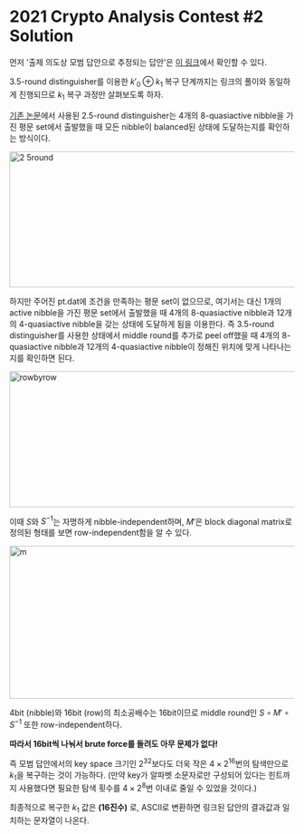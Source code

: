 # 2021 Crypto Analysis Contest #2 Solution

먼저 '출제 의도상 모범 답안으로 추정되는 답안'은 [이 링크](https://hashmm.com/post/crypto-contest-2021-writeup/index.html)에서 확인할 수 있다.

3.5-round distinguisher를 이용한 $k'_0 \oplus k_1$ 복구 단계까지는 링크의 풀이와 동일하게 진행되므로 $k_1$ 복구 과정만 살펴보도록 하자.

[기존 논문](https://eprint.iacr.org/2015/245.pdf)에서 사용된 2.5-round distinguisher는 4개의 8-quasiactive nibble을 가진 평문 set에서 출발했을 때 모든 nibble이 balanced된 상태에 도달하는지를 확인하는 방식이다.

<img width="600" height="240" alt="2 5round" src="https://github.com/user-attachments/assets/dabfc398-37d3-4fbf-aed5-37cf236c6b96" />

하지만 주어진 pt.dat에 조건을 만족하는 평문 set이 없으므로, 여기서는 대신 1개의 active nibble을 가진 평문 set에서 출발했을 때 4개의 8-quasiactive nibble과 12개의 4-quasiactive nibble을 갖는 상태에 도달하게 됨을 이용한다.
즉 3.5-round distinguisher를 사용한 상태에서 middle round를 추가로 peel off했을 때 4개의 8-quasiactive nibble과 12개의 4-quasiactive nibble이 정해진 위치에 맞게 나타나는지를 확인하면 된다.

<img width="600" height="240" alt="rowbyrow" src="https://github.com/user-attachments/assets/4d93166c-aad1-49d5-8f5c-eb747a44331e" />

이때 $S$와 $S^{-1}$는 자명하게 nibble-independent하며, $M'$은 block diagonal matrix로 정의된 형태를 보면 row-independent함을 알 수 있다.

<img width="600" height="270" alt="m" src="https://github.com/user-attachments/assets/ee2000e3-ca1b-4956-8afc-f381379f967f" />

4bit (nibble)와 16bit (row)의 최소공배수는 16bit이므로 middle round인 $S \circ M' \circ S^{-1}$ 또한 row-independent하다.

**따라서 16bit씩 나눠서 brute force를 돌려도 아무 문제가 없다!**

즉 모범 답안에서의 key space 크기인 $2^{32}$보다도 더욱 작은 $4 \times 2^{16}$번의 탐색만으로 $k_1$을 복구하는 것이 가능하다.
(만약 key가 알파벳 소문자로만 구성되어 있다는 힌트까지 사용했다면 필요한 탐색 횟수를 $4 \times 2^{8}$번 이내로 줄일 수 있었을 것이다.)

최종적으로 복구한 $k_1$ 값은 **(16진수)** 로, ASCII로 변환하면 링크된 답안의 결과값과 일치하는 문자열이 나온다.
